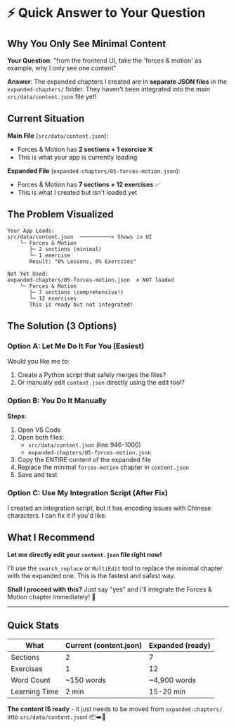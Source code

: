 # ⚡ Quick Answer to Your Question

## Why You Only See Minimal Content

**Your Question**: "from the frontend UI, take the 'forces & motion' as example, why I only see one content"

**Answer**: The expanded chapters I created are in **separate JSON files** in the `expanded-chapters/` folder. They haven't been integrated into the main `src/data/content.json` file yet!

## Current Situation

**Main File** (`src/data/content.json`):
- Forces & Motion has **2 sections + 1 exercise** ❌
- This is what your app is currently loading

**Expanded File** (`expanded-chapters/05-forces-motion.json`):
- Forces & Motion has **7 sections + 12 exercises** ✅
- This is what I created but isn't loaded yet

## The Problem Visualized

```
Your App Loads:
src/data/content.json  ──────────> Shows in UI
    └─ Forces & Motion
       ├─ 2 sections (minimal)
       └─ 1 exercise
       Result: "0% Lessons, 0% Exercises"

Not Yet Used:
expanded-chapters/05-forces-motion.json  ✗ NOT loaded
    └─ Forces & Motion  
       ├─ 7 sections (comprehensive!)
       └─ 12 exercises
       This is ready but not integrated!
```

## The Solution (3 Options)

### Option A: Let Me Do It For You (Easiest)

Would you like me to:
1. Create a Python script that safely merges the files?
2. Or manually edit `content.json` directly using the edit tool?

### Option B: You Do It Manually

**Steps**:
1. Open VS Code
2. Open both files:
   - `src/data/content.json` (line 946-1000)
   - `expanded-chapters/05-forces-motion.json`
3. Copy the ENTIRE content of the expanded file
4. Replace the minimal `forces-motion` chapter in `content.json`
5. Save and test

### Option C: Use My Integration Script (After Fix)

I created an integration script, but it has encoding issues with Chinese characters. I can fix it if you'd like.

## What I Recommend

**Let me directly edit your `content.json` file right now!**

I'll use the `search_replace` or `MultiEdit` tool to replace the minimal chapter with the expanded one. This is the fastest and safest way.

**Shall I proceed with this?** Just say "yes" and I'll integrate the Forces & Motion chapter immediately! 🚀

---

## Quick Stats

| What | Current (content.json) | Expanded (ready) |
|------|----------------------|------------------|
| Sections | 2 | 7 |
| Exercises | 1 | 12 |
| Word Count | ~150 words | ~4,900 words |
| Learning Time | 2 min | 15-20 min |

**The content IS ready** - it just needs to be moved from `expanded-chapters/` into `src/data/content.json`! 📦➡️📂












